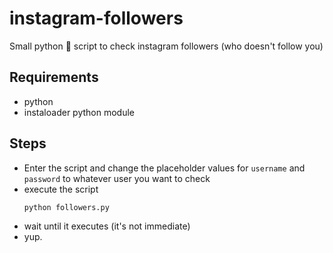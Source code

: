 # instagram-followers
Small python 🐍 script to check instagram followers (who doesn't follow you) 

## Requirements
- python
- instaloader python module
## Steps
- Enter the script and change the placeholder values for `username` and `password` to whatever user you want to check
- execute the script
  ```
  python followers.py
  ```
- wait until it executes (it's not immediate)
- yup.
